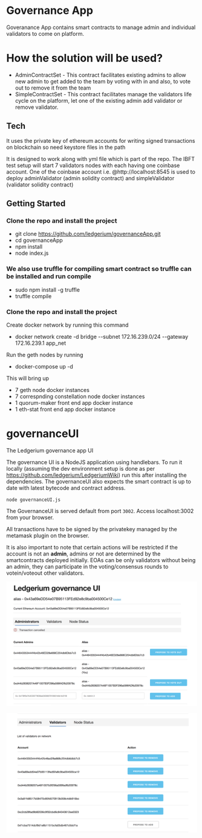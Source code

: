 # Governance App
Goveranance App contains smart contracts to manage admin and individual validators to come on platform. 

# How the solution will be used?
  - AdminContractSet - This contract facilitates existing admins to allow new admin to get added to the team by voting with in and also, to vote out to remove it from the team
  - SimpleContractSet - This contract facilitates manage the validators life cycle on the platform, let one of the existing admin add validator or remove validator.

## Tech
It uses the private key of ethereum accounts for writing signed transactions on blockchain so need keystore files in the path

It is designed to work along with yml file which is part of the repo. The IBFT test setup will start 7 validators nodes with each having one coinbase account. One of the coinbase account i.e. @http://localhost:8545 is used to deploy adminValidator (admin solidity contract) and simpleValidator (validator solidity contract)

## Getting Started

### Clone the repo and install the project
- git clone https://github.com/ledgerium/governanceApp.git
- cd governanceApp
- npm install
- node index.js

### We also use truffle for compiling smart contract so truffle can be installed and run compile
- sudo npm install -g truffle
- truffle compile

### Clone the repo and install the project
Create docker network by running this command
- docker network create -d bridge --subnet 172.16.239.0/24 --gateway 172.16.239.1 app_net

Run the geth nodes by running
- docker-compose up -d

This will bring up 
- 7 geth node docker instances
- 7 correspnding constellation node docker instances
- 1 quorum-maker front end app docker instance
- 1 eth-stat front end app docker instance


# governanceUI
The Ledgerium governance app UI

The governance UI is a NodeJS application using handlebars. To run it locally (assuming the dev environment setup is done as per https://github.com/ledgerium/LedgeriumWiki) run this after installing the dependencies. The governanceUI also expects the smart contract is up to date with latest bytecode and contract address.
```
node governanceUI.js
```

The GovernanceUI is served default from port `3002`. Access localhost:3002 from your browser.

All transactions have to be signed by the privatekey managed by the metamask plugin on the browser.

It is also important to note that certain actions will be restricted if the account is not an **admin**, admins or not are determined by the smartcontracts deployed initially. EOAs can be only validators without being an admin, they can participate in the voting/consensus rounds to votein/voteout other validators.

![Governance UI](governance_ui.png)

![Validator UI](governance_ui_vals.png)
